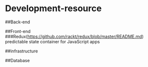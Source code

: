 # Development-resource

##Back-end

##Front-end
###Redux(https://github.com/rackt/redux/blob/master/README.md)
predictable state container for JavaScript apps

##infrastructure

##Database
